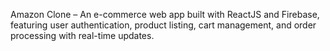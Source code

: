  Amazon Clone – An e-commerce web app built with ReactJS and Firebase, featuring user authentication, product listing, cart management, and order processing with real-time updates.
